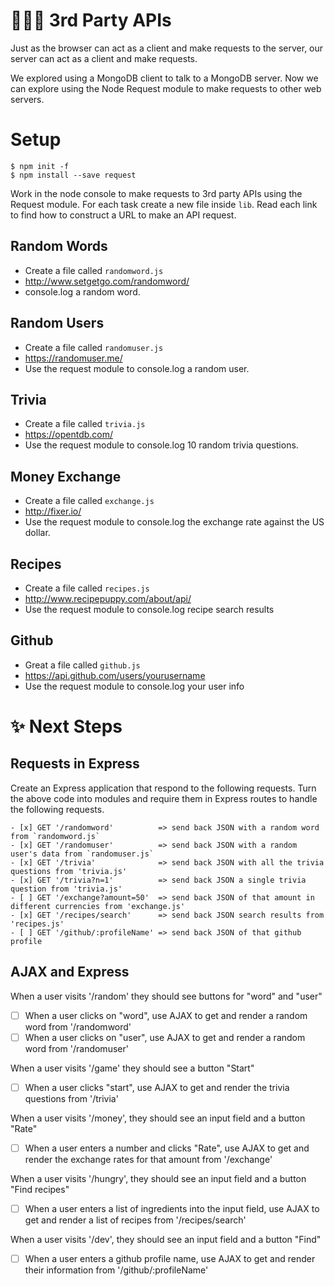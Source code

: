 # 👨‍👩‍👧 3rd Party APIs 

Just as the browser can act as a client and make requests to the server,
our server can act as a client and make requests.

We explored using a MongoDB client to talk to a MongoDB server. Now we
can explore using the Node Request module to make requests to other web servers.

# Setup

```
$ npm init -f
$ npm install --save request
```

Work in the node console to make requests to 3rd party APIs using the Request module.
For each task create a new file inside `lib`. 
Read each link to find how to construct a URL to make an API request.

## Random Words

- Create a file called `randomword.js` 
- http://www.setgetgo.com/randomword/
- console.log a random word.

## Random Users

- Create a file called `randomuser.js`
- https://randomuser.me/
- Use the request module to console.log a random user.

## Trivia

- Create a file called `trivia.js`
- https://opentdb.com/
- Use the request module to console.log 10 random trivia questions.

## Money Exchange

- Create a file called `exchange.js`
- http://fixer.io/
- Use the request module to console.log the exchange rate against the US dollar.

## Recipes

- Create a file called `recipes.js`
- http://www.recipepuppy.com/about/api/
- Use the request module to console.log recipe search results

## Github

- Great a file called `github.js`
- https://api.github.com/users/yourusername
- Use the request module to console.log your user info

# ✨ Next Steps

## Requests in Express

Create an Express application that respond to the following requests.
Turn the above code into modules and require them in Express routes to handle 
the following requests.

```
- [x] GET '/randomword'          => send back JSON with a random word from `randomword.js`
- [x] GET '/randomuser'          => send back JSON with a random user's data from `randomuser.js`
- [x] GET '/trivia'              => send back JSON with all the trivia questions from 'trivia.js'
- [x] GET '/trivia?n=1'          => send back JSON a single trivia question from 'trivia.js'
- [ ] GET '/exchange?amount=50'  => send back JSON of that amount in different currencies from 'exchange.js'
- [x] GET '/recipes/search'      => send back JSON search results from 'recipes.js'
- [ ] GET '/github/:profileName' => send back JSON of that github profile
```

## AJAX and Express

When a user visits '/random' they should see buttons for "word" and "user"
- [ ] When a user clicks on "word", use AJAX to get and render a random word from '/randomword'
- [ ] When a user clicks on "user", use AJAX to get and render a random word from '/randomuser'

When a user visits '/game' they should see a button "Start"
- [ ] When a user clicks "start", use AJAX to get and render the trivia questions from '/trivia'

When a user visits '/money', they should see an input field and a button "Rate"
- [ ] When a user enters a number and clicks "Rate", use AJAX to get and render the exchange rates for that amount from '/exchange'

When a user visits '/hungry', they should see an input field and a button "Find recipes"
- [ ] When a user enters a list of ingredients into the input field, use AJAX to get and render a list of recipes from '/recipes/search'

When a user visits '/dev', they should see an input field and a button "Find"
- [ ] When a user enters a github profile name, use AJAX to get and render their information from '/github/:profileName'
